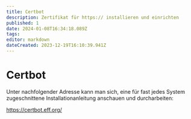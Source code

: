 ```yaml
---
title: Certbot
description: Zertifikat für https:// installieren und einrichten
published: 1
date: 2024-01-08T16:34:18.089Z
tags: 
editor: markdown
dateCreated: 2023-12-19T16:10:39.941Z
---
```


# Certbot

Unter nachfolgender Adresse kann man sich, eine für fast jedes System zugeschnittene Installationanleitung anschauen und durcharbeiten:

https://certbot.eff.org/